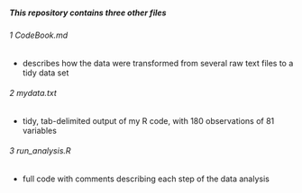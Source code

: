 ##### This repository contains three other files
###### 1 CodeBook.md
* describes how the data were transformed from several raw text files to a tidy data set

###### 2 mydata.txt
* tidy, tab-delimited output of my R code, with 180 observations of 81 variables

###### 3 run_analysis.R
* full code with comments describing each step of the data analysis
